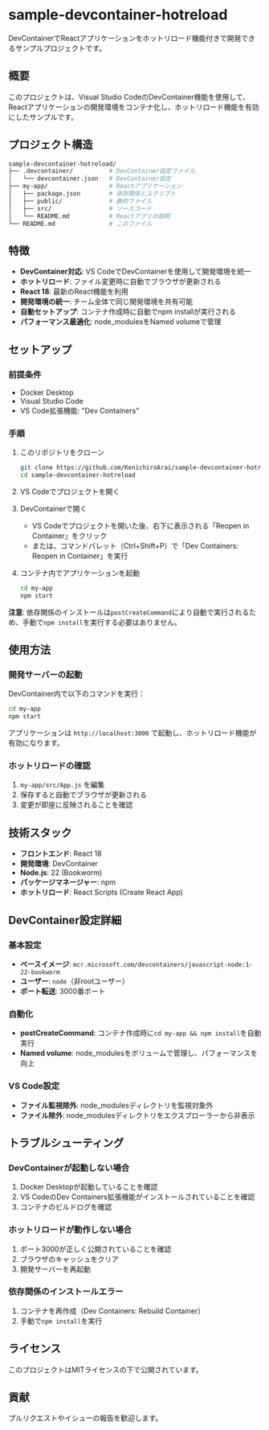# sample-devcontainer-hotreload

DevContainerでReactアプリケーションをホットリロード機能付きで開発できるサンプルプロジェクトです。

## 概要

このプロジェクトは、Visual Studio CodeのDevContainer機能を使用して、Reactアプリケーションの開発環境をコンテナ化し、ホットリロード機能を有効にしたサンプルです。

## プロジェクト構造

```bash
sample-devcontainer-hotreload/
├── .devcontainer/          # DevContainer設定ファイル
│   └── devcontainer.json   # DevContainer設定
├── my-app/                 # Reactアプリケーション
│   ├── package.json        # 依存関係とスクリプト
│   ├── public/             # 静的ファイル
│   ├── src/                # ソースコード
│   └── README.md           # Reactアプリの説明
└── README.md               # このファイル
```

## 特徴

- **DevContainer対応**: VS CodeでDevContainerを使用して開発環境を統一
- **ホットリロード**: ファイル変更時に自動でブラウザが更新される
- **React 18**: 最新のReact機能を利用
- **開発環境の統一**: チーム全体で同じ開発環境を共有可能
- **自動セットアップ**: コンテナ作成時に自動でnpm installが実行される
- **パフォーマンス最適化**: node_modulesをNamed volumeで管理

## セットアップ

### 前提条件

- Docker Desktop
- Visual Studio Code
- VS Code拡張機能: "Dev Containers"

### 手順

1. このリポジトリをクローン

    ```bash
    git clone https://github.com/KenichiroArai/sample-devcontainer-hotreload.git
    cd sample-devcontainer-hotreload
    ```

2. VS Codeでプロジェクトを開く

3. DevContainerで開く

   - VS Codeでプロジェクトを開いた後、右下に表示される「Reopen in Container」をクリック
   - または、コマンドパレット（Ctrl+Shift+P）で「Dev Containers: Reopen in Container」を実行

4. コンテナ内でアプリケーションを起動

    ```bash
    cd my-app
    npm start
    ```

**注意**: 依存関係のインストールは`postCreateCommand`により自動で実行されるため、手動で`npm install`を実行する必要はありません。

## 使用方法

### 開発サーバーの起動

DevContainer内で以下のコマンドを実行：

```bash
cd my-app
npm start
```

アプリケーションは `http://localhost:3000` で起動し、ホットリロード機能が有効になります。

### ホットリロードの確認

1. `my-app/src/App.js` を編集
2. 保存すると自動でブラウザが更新される
3. 変更が即座に反映されることを確認

## 技術スタック

- **フロントエンド**: React 18
- **開発環境**: DevContainer
- **Node.js**: 22 (Bookworm)
- **パッケージマネージャー**: npm
- **ホットリロード**: React Scripts (Create React App)

## DevContainer設定詳細

### 基本設定

- **ベースイメージ**: `mcr.microsoft.com/devcontainers/javascript-node:1-22-bookworm`
- **ユーザー**: `node`（非rootユーザー）
- **ポート転送**: 3000番ポート

### 自動化

- **postCreateCommand**: コンテナ作成時に`cd my-app && npm install`を自動実行
- **Named volume**: node_modulesをボリュームで管理し、パフォーマンスを向上

### VS Code設定

- **ファイル監視除外**: node_modulesディレクトリを監視対象外
- **ファイル除外**: node_modulesディレクトリをエクスプローラーから非表示

## トラブルシューティング

### DevContainerが起動しない場合

1. Docker Desktopが起動していることを確認
2. VS CodeのDev Containers拡張機能がインストールされていることを確認
3. コンテナのビルドログを確認

### ホットリロードが動作しない場合

1. ポート3000が正しく公開されていることを確認
2. ブラウザのキャッシュをクリア
3. 開発サーバーを再起動

### 依存関係のインストールエラー

1. コンテナを再作成（Dev Containers: Rebuild Container）
2. 手動で`npm install`を実行

## ライセンス

このプロジェクトはMITライセンスの下で公開されています。

## 貢献

プルリクエストやイシューの報告を歓迎します。

